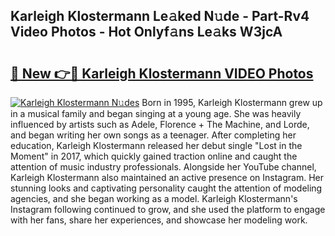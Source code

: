 ## Karleigh Klostermann Le𝚊ked N𝚞de - Part-Rv4 Video Photos - Hot Onlyf𝚊ns Le𝚊ks W3jcA

# <h2><a href="http://ab17860.deff.icu/?id=Karleigh+Klostermann">🔗 New 👉🔴 Karleigh Klostermann VIDEO Photos</a></h2>

[![Karleigh Klostermann N𝚞des](https://i.imgur.com/rIISA9y.gif)](http://ab17860.deff.icu/?id=Karleigh+Klostermann)
Born in 1995, Karleigh Klostermann grew up in a musical family and began singing at a young age. She was heavily influenced by artists such as Adele, Florence + The Machine, and Lorde, and began writing her own songs as a teenager. After completing her education, Karleigh Klostermann released her debut single "Lost in the Moment" in 2017, which quickly gained traction online and caught the attention of music industry professionals. Alongside her YouTube channel, Karleigh Klostermann also maintained an active presence on Instagram. Her stunning looks and captivating personality caught the attention of modeling agencies, and she began working as a model. Karleigh Klostermann's Instagram following continued to grow, and she used the platform to engage with her fans, share her experiences, and showcase her modeling work.
